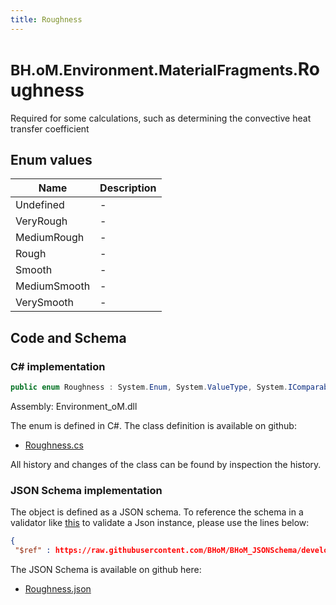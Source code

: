 ```yaml
---
title: Roughness
---
```


# <small>BH.oM.Environment.MaterialFragments.</small>**Roughness**

Required for some calculations, such as determining the convective heat transfer coefficient

## Enum values

| Name            | Description                                                    |
|-----------------|----------------------------------------------------------------|
| Undefined |  -  |
| VeryRough |  -  |
| MediumRough |  -  |
| Rough |  -  |
| Smooth |  -  |
| MediumSmooth |  -  |
| VerySmooth |  -  |


## Code and Schema

### C# implementation

``` C# title="C#"
public enum Roughness : System.Enum, System.ValueType, System.IComparable, System.ISpanFormattable, System.IFormattable, System.IConvertible
```

Assembly: Environment_oM.dll

The enum is defined in C#. The class definition is available on github:

- [Roughness.cs](https://github.com/BHoM/BHoM/blob/develop/Environment_oM/MaterialFragments\Enums\Roughness.cs)

All history and changes of the class can be found by inspection the history.
### JSON Schema implementation

The object is defined as a JSON schema. To reference the schema in a validator like [this](https://www.jsonschemavalidator.net/) to validate a Json instance, please use the lines below:

``` json title="JSON Schema"
{
 "$ref" : https://raw.githubusercontent.com/BHoM/BHoM_JSONSchema/develop/Environment_oM/MaterialFragments/Roughness.json}
```

The JSON Schema is available on github here:

- [Roughness.json](https://github.com/BHoM/BHoM_JSONSchema/blob/develop/Environment_oM/MaterialFragments/Roughness.json)
